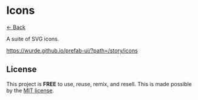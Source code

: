# Icons

[<- Back](../../README.md)

A suite of SVG icons.

https://wurde.github.io/prefab-ui/?path=/story/icons

## License

This project is __FREE__ to use, reuse, remix, and resell. This is
made possible by the [MIT license](/LICENSE).
